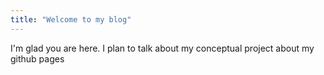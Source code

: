 ```yaml
---
title: "Welcome to my blog"
---
```


I'm glad you are here. I plan to talk about my conceptual project about my github pages
